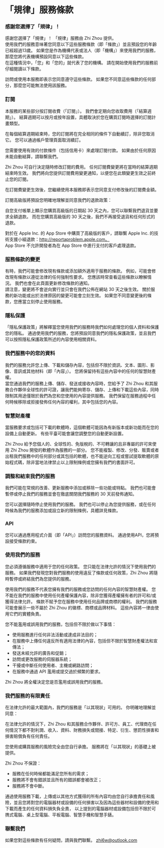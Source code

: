 # 「規律」服務條款


### 感謝您選擇了「規律」！

感謝您選擇了「規律」！ 「規律」服務由 Zhi Zhou 提供。  
使用我們的服務意味著您同意以下這些服務條款（即「條款」）並且預設您的年齡已經超過13歲。 如果您是作為機構代表或法人（即「機構」）來使用我們的服務，那麼您將代表機構預設同意以下這些條款。  
在這種情況中，「您」和「您的」就代表了您的機構。 請在開始使用我們的服務前仔細閱讀以下條款。

訪問或使用本服務即表示您同意遵守這些條款。 如果您不同意這些條款的任何部分，那麼您可能無法使用該服務。


### 訂閱

本服務的某些部分按訂閱收費（「訂閱」）。 我們會定期向您收取費用（「結算週期」）。 結算週期可以按月或按年設置，具體取決於您在購買訂閱時選擇的訂閱計畫類型。

在每個結算週期結束時，您的訂閱將在完全相同的條件下自動續訂，除非您取消它。 您可以通過帳戶管理頁面取消續訂。

您需要使用有效的付款條件（包括信用卡）來處理訂閱付款。 如果由於任何原因未能自動結算，請聯繫我們。

Zhi Zhou 可自行決定隨時修改訂閱的費用。 任何訂閱費變更將在當時的結算週期結束時生效。 我們將向您提供訂閱費用變更通知，以便您在此類變更生效之前終止您的訂閱。

在訂閱費變更生效後，您繼續使用本服務即表示您同意支付修改後的訂閱費金額。

訂閱高級版將預設您明確地理解並同意我們的退款政策：

自您支付帳單上顯示您購買高級版的日期起 30 天之內，您可以聯繫我們退貨並要求全額退款。 而在您購買高級版的 30 天之後，我們不再接受退貨和任何形式的退款。

對於在 Apple Inc. 的 App Store 中購買了高級版的客戶，請聯繫 Apple Inc. 的技術支援小組退款：http://reportaproblem.apple.com。  
App Store 不允許開發者為在 App Store 中進行支付的客戶處理退款。


### 服務條款的變更

有時，我們可能會修改現有條款或添加額外適用于服務的條款。 例如，可能會修改現有條款以遵從法律的任何強制性要求。 您應該時常查看這些條款以瞭解情況。 我們也會在此頁面更新修改條款的通知。  
請注意，變更將不會逆向實行並只會在我們公佈在網站 30 天之後生效。 關於服務的新功能或出於法律原因的變更可能會立刻生效。 如果您不同意變更後的條款，您應當立刻停止使用服務。


### 隱私保護

「隱私保護政策」將解釋當您使用我們的服務時我們如何處理您的個人資料和保護您的隱私。 通過使用我們的服務，您將預設同意我們的隱私保護政策，並且我們可以按照隱私保護政策所述的內容使用相關資料。


### 我們服務中的您的資料

我們的服務允許您上傳、下載和儲存內容，包括但不限於資訊、文本、圖形、影像、音訊或其他材料（即「內容」）。 您將保留持有這些內容中的任何的智慧財產權。  
當您通過我們的服務上傳、儲存、發送或接收內容時，您給予了 Zhi Zhou 和其服務合作夥伴全球性的許可證，讓我們能夠寄存、儲存、上傳和下載這些內容，同時限制其用途僅限於我們為您和您使用的內容提供服務。 我們保留在服務過程中任何時候移除或拒接發佈任何內容的權利，其中包括您的內容。


### 智慧財產權

當服務要求或包括可下載的軟體時，這個軟體可能因為有新版本或新功能而在您的設備上自動更新。 有些平臺可能會讓您調整您的自動更新設置。

Zhi Zhou 給予您個人的、全球性的、免版稅的、不可轉讓的且非專屬的許可來使用 Zhi Zhou 開發的軟體作為服務的一部分。 您不能複製、修改、分發、販賣或者出租我們服務中的任何部分或其包括的軟體，也不能逆向工程或嘗試提取軟體的原始程式碼，除非當地法律禁止以上限制條例或您擁有我們的書面許可。


### 調整和結束我們的服務

我們可能在常規的改善、更新服務中添加或移除一些功能或特點。 我們也可能會暫停或停止我們的服務並會在徹底關閉我們服務的 30 天前發佈通知。

您可以選擇隨時停止使用我們的服務。 我們也可以停止為您提供服務，或在任何時候為我們的服務添加或設立新的限制條例，具體詳見條款。


### API

您可以通過應用程式介面（即「API」）訪問您的服務資料。 通過使用API，您將預設接受條款約束。


### 使用我們的服務

您必須遵循服務中適用于您的任何政策。 您只能在法律允許的情況下使用我們的服務。 如果我們發現您對我們服務的使用違反了條款或任何政策，Zhi Zhou 將隨時暫停或終結我們為您提供的服務。

使用我們的服務不代表您擁有我們的服務或您訪問的任何內容的智慧財產權。 您不能在我們的服務中使用任何產權保護內容，除非您獲得產權擁有者的許可和/或獲得法律允許。 條款不賦予您在服務中使用任何品牌或商標的權利。 我們的服務可能會展示一些不屬於 Zhi Zhou 的徽標、商標或品牌材料。 這些內容將一律由使用它們的實體負責。

您不能濫用或誤用我們的服務，包括但不限於做以下事情：

* 使用服務進行任何非法活動或達成非法目的；
* 在服務中上傳任何違反所有適用法律的內容，包括但不限於智慧財產權法和宣傳法；
* 發送未經允許的廣告和促銷；
* 訪問或更改服務的伺服器系統；
* 干擾或中斷任何使用者、主機或網路訪問；
* 在服務中通過 API 濫用或提交過於頻繁的要求。

Zhi Zhou 將全權決定您是否濫用或誤用我們的服務。


### 我們服務的有限責任

在法律允許的最大範圍內，我們的服務是「以其現狀」可用的。 你明確地理解並同意：

在法律允許的情況下，Zhi Zhou 和其服務合作夥伴、許可方、員工、代理商在任何情況下都不對利潤、收入、資料、財務損失或間接、特定、衍生、懲罰性損害和損害賠償負有任何責任。

您使用或購買服務的風險完全由您自行承擔。 服務將在「以其現狀」的基礎上被提供。

Zhi Zhou 不保證：

* 服務在任何時候都能滿足您所有的需求；
* 服務將不會有錯誤並且所有的錯誤都會被改正；
* 服務將不會中斷。

通過使用服務下載，上傳或以其他方式獲得的所有內容均由您自行承擔責任和風險，並且您將對您的電腦器材或設備的任何損害以及因為這些器材和設備的使用和下載而產生的任何資料損失負全責， 以上提到的電腦器材或設備包括但不限於可擕式電腦、桌上型電腦、平板電腦、智慧手機和智慧手錶。


### 聯繫我們

如果您對這些條款有任何疑問，請與我們聯繫。 zhi6w@outlook.com

